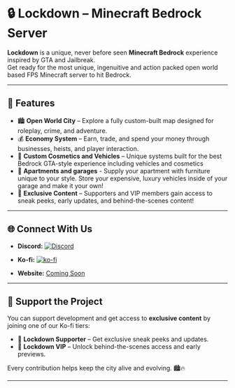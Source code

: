 # 🔒 Lockdown – Minecraft Bedrock Server

**Lockdown** is a unique, never before seen **Minecraft Bedrock** experience inspired by GTA and Jailbreak.  
Get ready for the most unique, ingenuitive and action packed open world based FPS Minecraft server to hit Bedrock.

---

## 🚨 Features

- 🏙️ **Open World City** – Explore a fully custom-built map designed for roleplay, crime, and adventure.  
- 💰 **Economy System** – Earn, trade, and spend your money through businesses, heists, and player interaction.  
- 🔫 **Custom Cosmetics and Vehicles** – Unique systems built for the best Bedrock GTA-style experience including vehicles and cosmetics
- 🏢 **Apartments and garages** - Supply your apartment with furniture unique to your style. Store your expensive, luxury vehicles inside of your garage and make it your own!
- 💎 **Exclusive Content** – Supporters and VIP members gain access to sneak peeks, early updates, and behind-the-scenes content!

--- 

## 🌐 Connect With Us

- **Discord:** [![Discord](https://img.shields.io/discord/1340062406910541875?color=5865F2&label=Discord&logo=discord&logoColor=white)](https://discord.gg/8QSbGBjRrv)

- **Ko-fi:** [![ko-fi](https://ko-fi.com/img/githubbutton_sm.svg)](https://ko-fi.com/R6R61MD20L)
- **Website:** [Coming Soon](#)

---

## 🤝 Support the Project

You can support development and get access to **exclusive content** by joining one of our Ko-fi tiers:  
- 💸 **Lockdown Supporter** – Get exclusive sneak peeks and updates.  
- 💎 **Lockdown VIP** – Unlock behind-the-scenes access and early previews.  

Every contribution helps keep the city alive and evolving. 🏙️🔥

---
